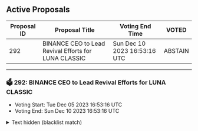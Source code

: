 ## Active Proposals

| Proposal ID | Proposal Title | Voting End Time | VOTED |
|-------------|----------------|-----------------|-------|
| 292 | BINANCE CEO to Lead Revival Efforts for LUNA CLASSIC | Sun Dec 10 2023 16:53:16 UTC | ABSTAIN |

---

### 🗳 292: BINANCE CEO to Lead Revival Efforts for LUNA CLASSIC
- Voting Start: Tue Dec 05 2023 16:53:16 UTC
- Voting End: Sun Dec 10 2023 16:53:16 UTC

<details>
<summary>Text hidden (blacklist match)</summary>
 
</details>
